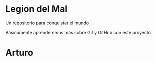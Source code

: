 # Legion del Mal
Un repositorio para conquistar el mundo

Básicamente aprenderemos más sobre Git y GitHub con este proyecto

# Arturo

